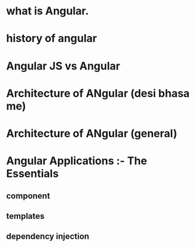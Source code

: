 # what is Angular.
# history of angular
# Angular JS vs Angular
# Architecture of ANgular (desi bhasa me)  
# Architecture of ANgular (general)
# Angular Applications :- The Essentials
## component
## templates
## dependency injection